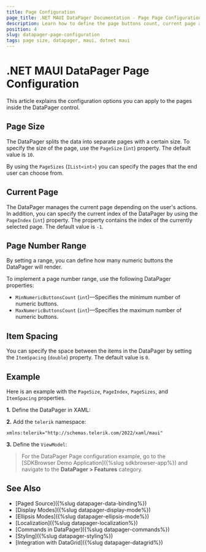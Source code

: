 ```yaml
---
title: Page Configuration
page_title: .NET MAUI DataPager Documentation - Page Page Configuration
description: Learn how to define the page buttons count, current page and the size of the page inside the Telerik .NET MAUI DataPager.
position: 4
slug: datapager-page-configuration
tags: page size, datapager, maui, dotnet maui
---
```


# .NET MAUI DataPager Page Configuration

This article explains the configuration options you can apply to the pages inside the DataPager control.

## Page Size

The DataPager splits the data into separate pages with a certain size. To specify the size of the page, use the `PageSize` (`int`) property. The default value is `10`.

By using the `PageSizes` (`IList<int>`) you can specify the pages that the end user can choose from.

## Current Page

The DataPager manages the current page depending on the user's actions. In addition, you can specify the current index of the DataPager by using the `PageIndex` (`int`) property.
The property contains the index of the currently selected page. The default value is `-1`.

## Page Number Range

By setting a range, you can define how many numeric buttons the DataPager will render.

To implement a page number range, use the following DataPager properties:

* `MinNumericButtonsCount` (`int`)&mdash;Specifies the minimum number of numeric buttons.
* `MaxNumericButtonsCount` (`int`)&mdash;Specifies the maximum number of numeric buttons.

## Item Spacing

You can specify the space between the items in the DataPager by setting the `ItemSpacing` (`double`) property. The default value is `0`.

## Example

Here is an example with the `PageSize`, `PageIndex`, `PageSizes`, and `ItemSpacing` properties.

**1.** Define the DataPager in XAML:

<snippet id='datapager-page-configuration' />

**2.** Add the `telerik` namespace:

```XAML
xmlns:telerik="http://schemas.telerik.com/2022/xaml/maui"
```

**3.** Define the `ViewModel`:

<snippet id='datapager-features-viewmodel' />

> For the DataPager Page configuration example, go to the [SDKBrowser Demo Application]({%slug sdkbrowser-app%}) and navigate to the **DataPager > Features** category.

## See Also

- [Paged Source]({%slug datapager-data-binding%})
- [Display Modes]({%slug datapager-display-mode%})
- [Ellipsis Modes]({%slug datapager-ellipsis-mode%})
- [Localization]({%slug datapager-localization%})
- [Commands in DataPager]({%slug datapager-commands%})
- [Styling]({%slug datapager-styling%})
- [Integration with DataGrid]({%slug datapager-datagrid%})